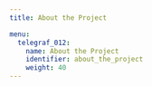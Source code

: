 ```yaml
---
title: About the Project

menu:
  telegraf_012:
    name: About the Project
    identifier: about_the_project
    weight: 40
---
```

